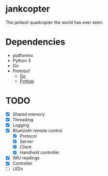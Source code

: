 # jankcopter
The jankest quadcopter the world has ever seen.

# Dependencies
- platformio
- Python 3
- Go
- Protobuf
	- [Go](https://github.com/golang/protobuf)
	- [Python](https://github.com/google/protobuf/tree/master/python)

# TODO
- [x] Shared memory
- [x] Threading
- [x] Logging
- [x] Bluetooth remote control
	- [x] Protocol
	- [x] Server
	- [x] Client
	- [x] Handheld controller
- [x] IMU readings
- [x] Controller
- [ ] LEDs
